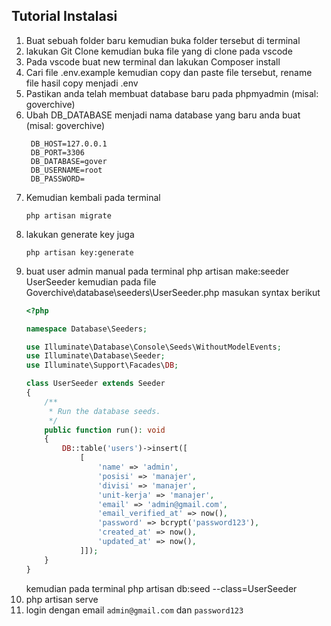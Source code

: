 ## Tutorial Instalasi

1. Buat sebuah folder baru kemudian buka folder tersebut di terminal
2. lakukan Git Clone kemudian buka file yang di clone pada vscode
3. Pada vscode buat new terminal dan lakukan Composer install
4. Cari file .env.example kemudian copy dan paste file tersebut, rename file hasil copy menjadi .env
5. Pastikan anda telah membuat database baru pada phpmyadmin (misal: goverchive)
6. Ubah DB_DATABASE menjadi nama database yang baru anda buat (misal: goverchive)
   ```
    DB_HOST=127.0.0.1
    DB_PORT=3306
    DB_DATABASE=gover
    DB_USERNAME=root
    DB_PASSWORD=   
   ```
8. Kemudian kembali pada terminal
   ```
   php artisan migrate
   ```
10. lakukan generate key juga
    ```
    php artisan key:generate
    ```
12. buat user admin manual pada terminal
	php artisan make:seeder UserSeeder
    kemudian pada file Goverchive\database\seeders\UserSeeder.php masukan syntax berikut
    ```php
    <?php
    
    namespace Database\Seeders;
    
    use Illuminate\Database\Console\Seeds\WithoutModelEvents;
    use Illuminate\Database\Seeder;
    use Illuminate\Support\Facades\DB;
    
    class UserSeeder extends Seeder
    {
        /**
         * Run the database seeds.
         */
        public function run(): void
        {
            DB::table('users')->insert([
                [
                    'name' => 'admin',
                    'posisi' => 'manajer',
                    'divisi' => 'manajer',
                    'unit-kerja' => 'manajer',
                    'email' => 'admin@gmail.com',
                    'email_verified_at' => now(),
                    'password' => bcrypt('password123'),
                    'created_at' => now(),
                    'updated_at' => now(),
                ]]);
        }
    }
    ```
    kemudian pada terminal php artisan db:seed --class=UserSeeder
14. php artisan serve
15. login dengan email ```admin@gmail.com``` dan ```password123```
